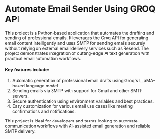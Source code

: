 # Automate Email Sender Using GROQ API

This project is a Python-based application that automates the drafting and sending of professional emails. It leverages the Groq API for generating email content intelligently and uses SMTP for sending emails securely without relying on external email delivery services such as Resend. The project demonstrates integration of cutting-edge AI text generation with practical email automation workflows.

#### Key features include:

  1. Automatic generation of professional email drafts using Groq's LLaMA-based language model.
  2. Sending emails via SMTP with support for Gmail and other SMTP servers.
  3. Secure authentication using environment variables and best practices.
  4. Easy customization for various email use cases like meeting confirmations and notifications.

This project is ideal for developers and teams looking to automate communication workflows with AI-assisted email generation and reliable SMTP delivery.

